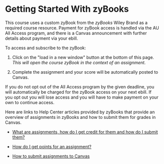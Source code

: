 # Getting Started With zyBooks

This course uses a custom zyBook from the *zyBooks* Wiley Brand as a required
course resource. Payment for zyBook access is handled via the AU All Access
program, and there is a Canvas announcement with further details about payment
via your ebill.

To access and subscribe to the zyBook:

1. Click on the "load in a new window" button at the bottom of this page. *This
   will open the course zyBook in the context of an assignment.*

1. Complete the assignment and your score will be automatically posted to
   Canvas.

If you do not opt out of the All Access program by the given deadline, you will
automatically be charged for the zyBook access on your next ebill. If you opt
out you will lose access and you will have to make payment on your own to
continue access.

Here are links to Help Center articles provided by zyBooks that provide an
overview of assignments in zyBooks and how to submit them for grades in Canvas.

- [What are assignments, how do I get credit for them and how do I submit them?](https://zybooks.zendesk.com/hc/en-us/articles/360007538033-What-are-assignments-how-do-I-get-credit-for-them-and-how-do-I-submit-them-)

- [How do I get points for an assignment?](https://zybooks.zendesk.com/hc/en-us/articles/360013555714-How-do-I-get-points-for-an-assignment)

- [How to submit assignments to Canvas](https://zybooks.zendesk.com/hc/en-us/articles/360019977494-How-to-submit-assignments-to-Canvas)

